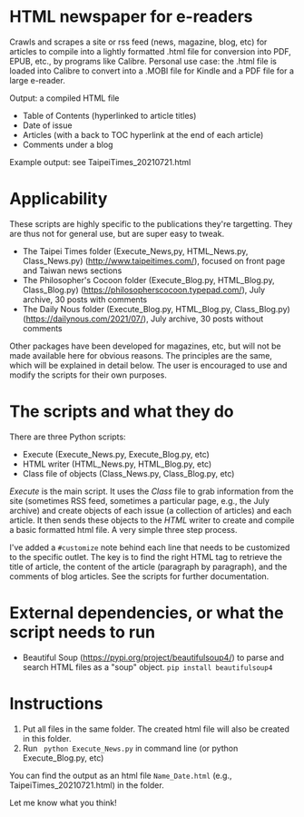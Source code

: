 # HTML newspaper for e-readers 
Crawls and scrapes a site or rss feed (news, magazine, blog, etc) for articles to compile into a lightly formatted .html file for conversion into PDF, EPUB, etc., by programs like Calibre. Personal use case: the .html file is loaded into Calibre to convert into a .MOBI file for Kindle and a PDF file for a large e-reader. 

Output: a compiled HTML file 
* Table of Contents (hyperlinked to article titles) 
* Date of issue 
* Articles (with a back to TOC hyperlink at the end of each article)
* Comments under a blog

Example output: see TaipeiTimes_20210721.html

# Applicability 
These scripts are highly specific to the publications they're targetting. They are thus not for general use, but are super easy to tweak.
* The Taipei Times folder (Execute_News,py, HTML_News.py, Class_News.py)  (http://www.taipeitimes.com/), focused on front page and Taiwan news sections
* The Philosopher's Cocoon folder (Execute_Blog.py, HTML_Blog.py, Class_Blog.py) (https://philosopherscocoon.typepad.com/), July archive, 30 posts with comments
* The Daily Nous folder (Execute_Blog.py, HTML_Blog.py, Class_Blog.py) (https://dailynous.com/2021/07/), July archive, 30 posts without comments

Other packages have been developed for magazines, etc, but will not be made available here for obvious reasons. 
The principles are the same, which will be explained in detail below. The user is encouraged to use and modify the scripts for their own purposes.

# The scripts and what they do
There are three Python scripts: 
* Execute (Execute_News.py, Execute_Blog.py, etc) 
* HTML writer (HTML_News.py, HTML_Blog.py, etc)
* Class file of objects (Class_News.py, Class_Blog.py, etc)

*Execute* is the main script. It uses the *Class* file to grab information from the site (sometimes RSS feed, sometimes a particular page, e.g., the July archive) and create objects of each issue (a collection of articles) and each article. It then sends these objects to the *HTML* writer to create and compile a basic formatted html file. A very simple three step process. 

I've added a ```#customize``` note behind each line that needs to be customized to the specific outlet. The key is to find the right HTML tag to retrieve the title of article, the content of the article (paragraph by paragraph), and the comments of blog articles. See the scripts for further documentation.

# External dependencies, or what the script needs to run 
* Beautiful Soup (https://pypi.org/project/beautifulsoup4/) to parse and search HTML files as a "soup" object. ```pip install beautifulsoup4``` 

# Instructions 
1. Put all files in the same folder. The created html file will also be created in this folder. 
2. Run ``` python Execute_News.py``` in command line (or python Execute_Blog.py, etc) 

You can find the output as an html file ```Name_Date.html``` (e.g., TaipeiTimes_20210721.html) in the folder. 


Let me know what you think!
